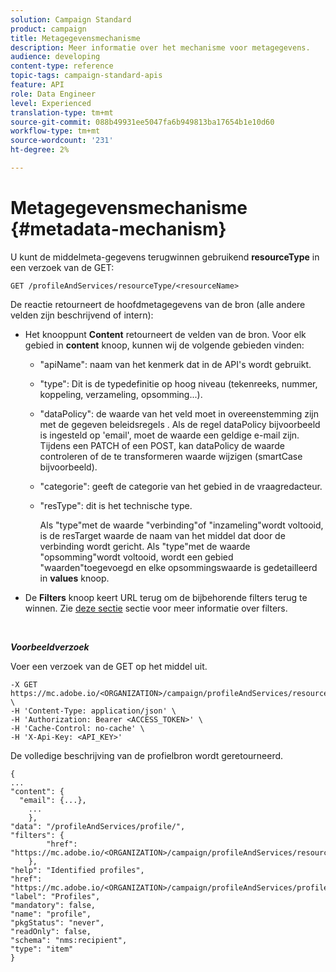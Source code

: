 ```yaml
---
solution: Campaign Standard
product: campaign
title: Metagegevensmechanisme
description: Meer informatie over het mechanisme voor metagegevens.
audience: developing
content-type: reference
topic-tags: campaign-standard-apis
feature: API
role: Data Engineer
level: Experienced
translation-type: tm+mt
source-git-commit: 088b49931ee5047fa6b949813ba17654b1e10d60
workflow-type: tm+mt
source-wordcount: '231'
ht-degree: 2%

---
```



# Metagegevensmechanisme {#metadata-mechanism}

U kunt de middelmeta-gegevens terugwinnen gebruikend **resourceType** in een verzoek van de GET:

`GET /profileAndServices/resourceType/<resourceName>`

De reactie retourneert de hoofdmetagegevens van de bron (alle andere velden zijn beschrijvend of intern):

* Het knooppunt **Content** retourneert de velden van de bron. Voor elk gebied in **content** knoop, kunnen wij de volgende gebieden vinden:

   * &quot;apiName&quot;: naam van het kenmerk dat in de API&#39;s wordt gebruikt.
   * &quot;type&quot;: Dit is de typedefinitie op hoog niveau (tekenreeks, nummer, koppeling, verzameling, opsomming...).
   * &quot;dataPolicy&quot;: de waarde van het veld moet in overeenstemming zijn met de gegeven beleidsregels . Als de regel dataPolicy bijvoorbeeld is ingesteld op &#39;email&#39;, moet de waarde een geldige e-mail zijn. Tijdens een PATCH of een POST, kan dataPolicy de waarde controleren of de te transformeren waarde wijzigen (smartCase bijvoorbeeld).
   * &quot;categorie&quot;: geeft de categorie van het gebied in de vraagredacteur.
   * &quot;resType&quot;: dit is het technische type.

      Als &quot;type&quot;met de waarde &quot;verbinding&quot;of &quot;inzameling&quot;wordt voltooid, is de resTarget waarde de naam van het middel dat door de verbinding wordt gericht.
Als &quot;type&quot;met de waarde &quot;opsomming&quot;wordt voltooid, wordt een gebied &quot;waarden&quot;toegevoegd en elke opsommingswaarde is gedetailleerd in **values** knoop.

* De **Filters** knoop keert URL terug om de bijbehorende filters terug te winnen. Zie [deze sectie](../../api/using/filtering.md) sectie voor meer informatie over filters.

<!-- créer une section au même niveau sur les liens -->
<!-- dans l'exemple: birthdate, email +  mettre 2 liens : un de type 1-1 , 1-N
si on prend l'exemple de l'org unit, on aura un bon exemple lien -->
<!-- plus reparler du node Data -->

<br/>

***Voorbeeldverzoek***

Voer een verzoek van de GET op het middel uit.

```
-X GET https://mc.adobe.io/<ORGANIZATION>/campaign/profileAndServices/resourceType/profile \
-H 'Content-Type: application/json' \
-H 'Authorization: Bearer <ACCESS_TOKEN>' \
-H 'Cache-Control: no-cache' \
-H 'X-Api-Key: <API_KEY>'
```

De volledige beschrijving van de profielbron wordt geretourneerd.

```
{
...
"content": {
  "email": {...},
    ...
    },
"data": "/profileAndServices/profile/",
"filters": {
        "href": "https://mc.adobe.io/<ORGANIZATION>/campaign/profileAndServices/resourceType/<PKEY>"
    },
"help": "Identified profiles",
"href": "https://mc.adobe.io/<ORGANIZATION>/campaign/profileAndServices/profile/metadata",
"label": "Profiles",
"mandatory": false,
"name": "profile",
"pkgStatus": "never",
"readOnly": false,
"schema": "nms:recipient",
"type": "item"
}
```

